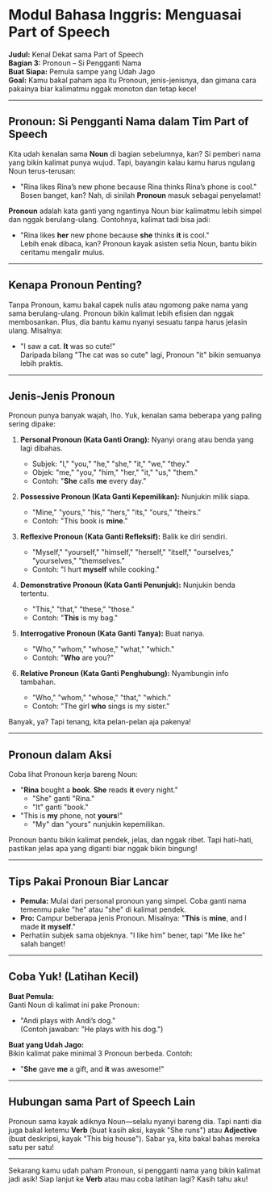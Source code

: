 # Modul Bahasa Inggris: Menguasai Part of Speech

**Judul:** Kenal Dekat sama Part of Speech  
**Bagian 3:** Pronoun – Si Pengganti Nama  
**Buat Siapa:** Pemula sampe yang Udah Jago  
**Goal:** Kamu bakal paham apa itu Pronoun, jenis-jenisnya, dan gimana cara pakainya biar kalimatmu nggak monoton dan tetap kece!

---

## Pronoun: Si Pengganti Nama dalam Tim Part of Speech

Kita udah kenalan sama **Noun** di bagian sebelumnya, kan? Si pemberi nama yang bikin kalimat punya wujud. Tapi, bayangin kalau kamu harus ngulang Noun terus-terusan:

- "Rina likes Rina’s new phone because Rina thinks Rina’s phone is cool."  
  Bosen banget, kan? Nah, di sinilah **Pronoun** masuk sebagai penyelamat!

**Pronoun** adalah kata ganti yang ngantinya Noun biar kalimatmu lebih simpel dan nggak berulang-ulang. Contohnya, kalimat tadi bisa jadi:

- "Rina likes **her** new phone because **she** thinks **it** is cool."  
  Lebih enak dibaca, kan? Pronoun kayak asisten setia Noun, bantu bikin ceritamu mengalir mulus.

---

## Kenapa Pronoun Penting?

Tanpa Pronoun, kamu bakal capek nulis atau ngomong pake nama yang sama berulang-ulang. Pronoun bikin kalimat lebih efisien dan nggak membosankan. Plus, dia bantu kamu nyanyi sesuatu tanpa harus jelasin ulang. Misalnya:

- "I saw a cat. **It** was so cute!"  
  Daripada bilang "The cat was so cute" lagi, Pronoun "it" bikin semuanya lebih praktis.

---

## Jenis-Jenis Pronoun

Pronoun punya banyak wajah, lho. Yuk, kenalan sama beberapa yang paling sering dipake:

1. **Personal Pronoun (Kata Ganti Orang):** Nyanyi orang atau benda yang lagi dibahas.

   - Subjek: "I," "you," "he," "she," "it," "we," "they."
   - Objek: "me," "you," "him," "her," "it," "us," "them."
   - Contoh: "**She** calls **me** every day."

2. **Possessive Pronoun (Kata Ganti Kepemilikan):** Nunjukin milik siapa.

   - "Mine," "yours," "his," "hers," "its," "ours," "theirs."
   - Contoh: "This book is **mine**."

3. **Reflexive Pronoun (Kata Ganti Refleksif):** Balik ke diri sendiri.

   - "Myself," "yourself," "himself," "herself," "itself," "ourselves," "yourselves," "themselves."
   - Contoh: "I hurt **myself** while cooking."

4. **Demonstrative Pronoun (Kata Ganti Penunjuk):** Nunjukin benda tertentu.

   - "This," "that," "these," "those."
   - Contoh: "**This** is my bag."

5. **Interrogative Pronoun (Kata Ganti Tanya):** Buat nanya.

   - "Who," "whom," "whose," "what," "which."
   - Contoh: "**Who** are you?"

6. **Relative Pronoun (Kata Ganti Penghubung):** Nyambungin info tambahan.
   - "Who," "whom," "whose," "that," "which."
   - Contoh: "The girl **who** sings is my sister."

Banyak, ya? Tapi tenang, kita pelan-pelan aja pakenya!

---

## Pronoun dalam Aksi

Coba lihat Pronoun kerja bareng Noun:

- "**Rina** bought a **book**. **She** reads **it** every night."
  - "She" ganti "Rina."
  - "It" ganti "book."
- "This is **my** phone, not **yours**!"
  - "My" dan "yours" nunjukin kepemilikan.

Pronoun bantu bikin kalimat pendek, jelas, dan nggak ribet. Tapi hati-hati, pastikan jelas apa yang diganti biar nggak bikin bingung!

---

## Tips Pakai Pronoun Biar Lancar

- **Pemula:** Mulai dari personal pronoun yang simpel. Coba ganti nama temenmu pake "he" atau "she" di kalimat pendek.
- **Pro:** Campur beberapa jenis Pronoun. Misalnya: "**This** is **mine**, and I made **it** **myself**."
- Perhatiin subjek sama objeknya. "I like him" bener, tapi "Me like he" salah banget!

---

## Coba Yuk! (Latihan Kecil)

**Buat Pemula:**  
Ganti Noun di kalimat ini pake Pronoun:

- "Andi plays with Andi’s dog."  
  (Contoh jawaban: "He plays with his dog.")

**Buat yang Udah Jago:**  
Bikin kalimat pake minimal 3 Pronoun berbeda. Contoh:

- "**She** gave **me** a gift, and **it** was awesome!"

---

## Hubungan sama Part of Speech Lain

Pronoun sama kayak adiknya Noun—selalu nyanyi bareng dia. Tapi nanti dia juga bakal ketemu **Verb** (buat kasih aksi, kayak "She runs") atau **Adjective** (buat deskripsi, kayak "This big house"). Sabar ya, kita bakal bahas mereka satu per satu!

---

Sekarang kamu udah paham Pronoun, si pengganti nama yang bikin kalimat jadi asik! Siap lanjut ke **Verb** atau mau coba latihan lagi? Kasih tahu aku!
